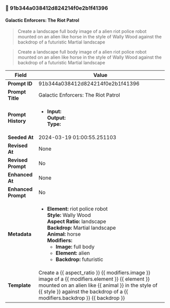 

### 📜 91b344a038412d824214f0e2b1f41396

#### Galactic Enforcers: The Riot Patrol

> Create a landscape full body image of a alien riot police robot mounted on an alien like horse in the style of Wally Wood against the backdrop of a futuristic Martial landscape

> Create a landscape full body image of a alien riot police robot mounted on an alien like horse in the style of Wally Wood against the backdrop of a futuristic Martial landscape

| Field          | Value                                                                                                                                                                      |
|----------------|----------------------------------------------------------------------------------------------------------------------------------------------------------------------------|
| **Prompt ID**  | 91b344a038412d824214f0e2b1f41396                                                                                                                                                            |
| **Prompt Title**  | Galactic Enforcers: The Riot Patrol                                                                                                                                                            |
| **Prompt History** | <ul><li>**Input:**  <br> **Output:**  <br> **Type:** </li></ul> |
| **Seeded At** | 2024-03-19 01:00:55.251103                                                                                                                                                   |
| **Revised At** | None                                                                                                                                                   |
| **Revised Prompt** | No                                                                                                                                                                      |
| **Enhanced At** | None                                                                                                                                                  |
| **Enhanced Prompt** | No                                                                                                                                                                    |
| **Metadata**   | <ul><li>**Element:** riot police robot <br> **Style:** Wally Wood <br> **Aspect Ratio:** landscape <br> **Backdrop:** Martial landscape <br> **Animal:** horse <br> **Modifiers:**<ul><li>**Image:** full body</li><li>**Element:** alien</li><li>**Backdrop:** futuristic</li></ul></li></ul> |
| **Template**   | Create a {{ aspect_ratio }} {{ modifiers.image }} image of a {{ modifiers.element }} {{ element }} mounted on an alien like {{ animal }} in the style of {{ style }} against the backdrop of a {{ modifiers.backdrop }} {{ backdrop }}                                                                                                                                           |


